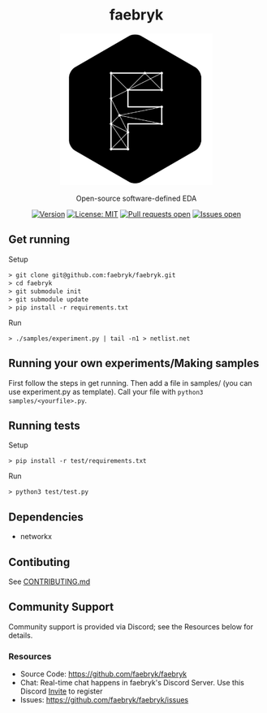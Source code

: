 <div align="center">

# faebryk

<a href="https://github.com/faebryk/faebryk">
<img height=300 width=300 src="./faebryk_logo.png"/>
</a>
<br/>

Open-source software-defined EDA

[![Version](https://img.shields.io/github/v/tag/faebryk/faebryk)](https://github.com/faebryk/faebryk/releases) [![License: MIT](https://img.shields.io/badge/License-MIT-yellow.svg)](https://github.com/faebryk/faebryk/blob/main/LICENSE) [![Pull requests open](https://img.shields.io/github/issues-pr/faebryk/faebryk)](https://github.com/faebryk/faebryk/pulls) [![Issues open](https://img.shields.io/github/issues/faebryk/faebryk)](https://github.com/faebryk/faebryk/issues)

</div>

## Get running
Setup
```
> git clone git@github.com:faebryk/faebryk.git
> cd faebryk
> git submodule init
> git submodule update
> pip install -r requirements.txt
```
Run
```
> ./samples/experiment.py | tail -n1 > netlist.net
```

## Running your own experiments/Making samples
First follow the steps in get running.
Then add a file in samples/ (you can use experiment.py as template).
Call your file with `python3 samples/<yourfile>.py`.

## Running tests
Setup
```
> pip install -r test/requirements.txt
```
Run
```
> python3 test/test.py
```


## Dependencies
- networkx

## Contibuting
See [CONTRIBUTING.md](CONTRIBUTING.md)

## Community Support
Community support is provided via Discord; see the Resources below for details.

### Resources
- Source Code: https://github.com/faebryk/faebryk
- Chat: Real-time chat happens in faebryk's Discord Server. Use this Discord [Invite](https://discord.gg/95jYuPmnUW) to register
- Issues: https://github.com/faebryk/faebryk/issues
